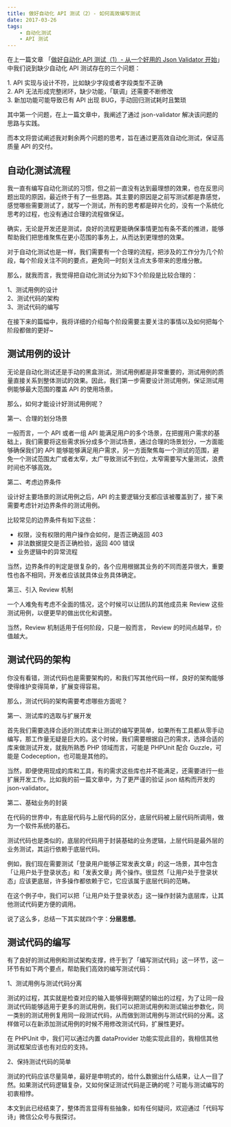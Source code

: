 ```yaml
---
title: 做好自动化 API 测试（2）- 如何高效编写测试
date: 2017-03-26
tags: 
    - 自动化测试
    - API 测试
---
```


在上一篇文章 「[做好自动化 API 测试（1）- 从一个好用的 Json Validator 开始][1]」 中我们说到缺少自动化 API 测试存在的三个问题：

1\. API 实现与设计不符，比如缺少字段或者字段类型不正确  
2\. API 无法形成完整闭环，缺少功能，「联调」还需要不断修改  
3\. 新加功能可能导致已有 API 出现 BUG，手动回归测试耗时且繁琐

其中第一个问题，在上一篇文章中，我阐述了通过 json-validator 解决该问题的思路与实践。

而本文将尝试阐述我对剩余两个问题的思考，旨在通过更高效自动化测试，保证高质量 API 的交付。

## 自动化测试流程

我一直有编写自动化测试的习惯，但之前一直没有达到最理想的效果，也在反思问题出现的原因，最近终于有了一些思路。其主要的原因是之前写测试都是靠感觉，感觉哪些需要测试了，就写一个测试，所有的思考都是碎片化的，没有一个系统化思考的过程，也没有通过合理的流程做保证。

确实，无论是开发还是测试，良好的流程更能确保事情更加有条不紊的推进，能够帮助我们把思维聚焦在更小范围的事务上，从而达到更理想的效果。

对于自动化测试也是一样，我们需要有一个合理的流程，把涉及的工作分为几个阶段，每个阶段关注不同的要点，避免同一时刻关注点太多带来的思维分散。

那么，就我而言，我觉得把自动化测试分为如下3个阶段是比较合理的：

1、测试用例的设计  
2、测试代码的架构  
3、测试代码的编写

在接下来的篇幅中，我将详细的介绍每个阶段需要主要关注的事情以及如何把每个阶段都做的更好~

## 测试用例的设计

无论是自动化测试还是手动的黑盒测试，测试用例都是非常重要的，测试用例的质量直接关系到整体测试的效果。因此，我们第一步需要设计测试用例，保证测试用例能够最大范围的覆盖 API 的使用场景。  

那么，如何才能设计好测试用例呢？

第一、合理的划分场景

一般而言，一个 API 或者一组 API 能满足用户的多个场景，在把握用户需求的基础上，我们需要将这些需求拆分成多个测试场景，通过合理的场景划分，一方面能够确保我们的 API 能够能够满足用户需求，另一方面聚焦每一个测试的范围，避免一个测试范围太广或者太窄，太广导致测试不到位，太窄需要写大量测试，浪费时间也不够高效。

第二、考虑边界条件

设计好主要场景的测试用例之后，API 的主要逻辑分支都应该被覆盖到了，接下来需要考虑针对边界条件的测试用例。

比较常见的边界条件有如下这些：

* 权限，没有权限的用户操作会如何，是否正确返回 403
* 非法数据提交是否正确检验，返回 400 错误
* 业务逻辑中的异常流程

当然，边界条件的判定是很复杂的，各个应用根据其业务的不同而差异很大，重要性也各不相同，开发者应该就具体业务具体确定。

第三、引入 Review 机制

一个人难免有考虑不全面的情况，这个时候可以让团队的其他成员来 Review 这些测试用例，以便更早的做出优化和调整。

当然，Review 机制适用于任何阶段，只是一般而言， Review 的时间点越早，价值越大。

  
## 测试代码的架构

你没有看错，测试代码也是需要架构的，和我们写其他代码一样，良好的架构能够使得维护变得简单，扩展变得容易。

那么，测试代码的架构需要考虑哪些方面呢？

第一、测试库的选取与扩展开发

首先我们需要选择合适的测试库来让测试的编写更简单，如果所有工具都从零手动编写，那工作量无疑是巨大的。这个时候，我们需要根据自己的需求，选择合适的库来做测试开发，就我所熟悉 PHP 领域而言，可能是 PHPUnit 配合 Guzzle，可能是 Codeception，也可能是其他的。

当然，即便使用现成的库和工具，有的需求这些库也并不能满足，还需要进行一些扩展开发工作。比如我的前一篇文章中，为了更严谨的验证 json 结构而开发的 json-validator。

第二、基础业务的封装

  
在代码的世界中，有底层代码与上层代码的区分，底层代码被上层代码所调用，做为一个软件系统的基石。

测试代码也是类似的，底层的代码用于封装基础的业务逻辑，上层代码是最外层的业务测试，其运行依赖于底层代码。

例如，我们现在需要测试「登录用户能够正常发表文章」的这一场景，其中包含「让用户处于登录状态」和「发表文章」两个操作。很显然「让用户处于登录状态」应该更底层，许多操作都依赖于它，它应该属于底层代码的范畴。

在这个例子中，我们可以把「让用户处于登录状态」这一操作封装为底层库，让其他测试代码更方便的调用。

说了这么多，总结一下其实就四个字：**分层思想**。


## 测试代码的编写

有了良好的测试用例和测试架构支撑，终于到了「编写测试代码」这一环节，这一环节有如下两个要点，帮助我们高效的编写测试代码：

1、测试用例与测试代码分离

测试的过程，其实就是检查对应的输入能够得到期望的输出的过程，为了让同一段测试代码能够适用于更多的测试用例，我们可以把测试用例和测试输出参数化，同一类别的测试用例复用同一段测试代码，从而做到测试用例与测试代码的分离。这样做可以在新添加测试用例的时候不用修改测试代码，扩展性更好。

在 PHPUnit 中，我们可以通过内置 dataProvider 功能实现此目的，我相信其他测试框架应该也有对应的支持。

2、保持测试代码的简单

测试的代码应该尽量简单，最好是申明式的，给什么数据出什么结果，让人一目了然。如果测试代码逻辑复杂，又如何保证测试代码是正确的呢？可能与测试编写的初衷相悖。

本文到此已经结束了，整体而言显得有些抽象，如有任何疑问，欢迎通过「代码写诗」微信公众号与我探讨。


[1]: https://zhuanlan.zhihu.com/p/25305186
